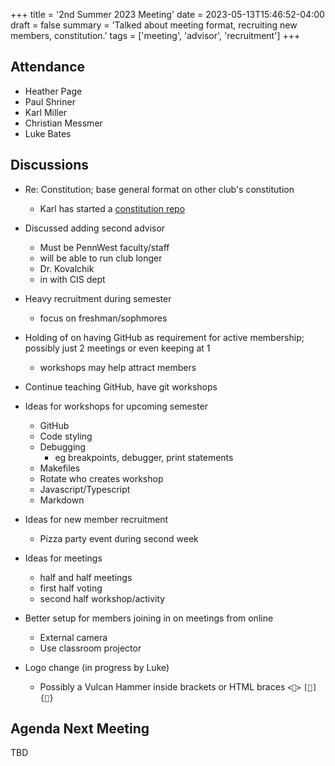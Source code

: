 +++
title = '2nd Summer 2023 Meeting'
date = 2023-05-13T15:46:52-04:00
draft = false
summary = 'Talked about meeting format, recruiting new members, constitution.'
tags = ['meeting', 'advisor', 'recruitment']
+++

## Attendance
- Heather Page
- Paul Shriner
- Karl Miller
- Christian Messmer
- Luke Bates

## Discussions

- Re: Constitution; base general format on other club's constitution
    - Karl has started a [constitution repo](https://github.com/pwsdc/constitution)

- Discussed adding second advisor
    - Must be PennWest faculty/staff
    - will be able to run club longer
    - Dr. Kovalchik 
    - in with CIS dept

- Heavy recruitment during semester
    - focus on freshman/sophmores

- Holding of on having GitHub as requirement for active membership; possibly just 2 meetings or even keeping at 1
  - workshops may help attract members

- Continue teaching GitHub, have git workshops

- Ideas for workshops for upcoming semester
    - GitHub
    - Code styling
    - Debugging
        - eg breakpoints, debugger, print statements
    - Makefiles
    - Rotate who creates workshop
    - Javascript/Typescript
    - Markdown

- Ideas for new member recruitment
    - Pizza party event during second week

- Ideas for meetings
    - half and half meetings
    - first half voting
    - second half workshop/activity

- Better setup for members joining in on meetings from online
    - External camera
    - Use classroom projector

- Logo change (in progress by Luke)
    - Possibly a Vulcan Hammer inside brackets or HTML braces `<🔨>` `[🔨]` `{🔨}`

## Agenda Next Meeting

TBD
